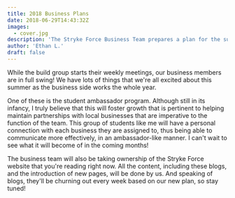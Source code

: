 ```yaml
---
title: 2018 Business Plans
date: 2018-06-29T14:43:32Z
images:
  - cover.jpg
description: 'The Stryke Force Business Team prepares a plan for the summer.'
author: 'Ethan L.'
draft: false
---
```


While the build group starts their weekly meetings, our business members are in full swing! We have lots of things that we're all excited about this summer as the business side works the whole year.

<!--more-->

One of these is the student ambassador program. Although still in its infancy, I truly believe that this will foster growth that is pertinent to helping maintain partnerships with local businesses that are imperative to the function of the team. This group of students like me will have a personal connection with each business they are assigned to, thus being able to communicate more effectively, in an ambassador-like manner. I can't wait to see what it will become of in the coming months!

The business team will also be taking ownership of the Stryke Force website that you're reading right now. All the content, including these blogs, and the introduction of new pages, will be done by us. And speaking of blogs, they'll be churning out every week based on our new plan, so stay tuned!

